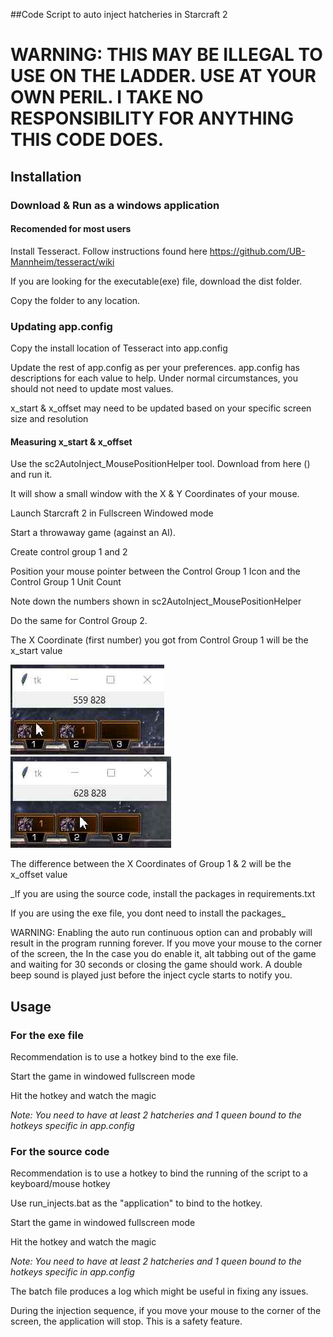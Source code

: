 ##Code Script to auto inject hatcheries in Starcraft 2

# WARNING: THIS MAY BE ILLEGAL TO USE ON THE LADDER. USE AT YOUR OWN PERIL. I TAKE NO RESPONSIBILITY FOR ANYTHING THIS CODE DOES.

## Installation
### Download & Run as a windows application
#### Recomended for most users
Install Tesseract. Follow instructions found here https://github.com/UB-Mannheim/tesseract/wiki

If you are looking for the executable(exe) file, download the dist folder.

Copy the folder to any location.

### Updating app.config

Copy the install location of Tesseract into app.config

Update the rest of app.config as per your preferences.
app.config has descriptions for each value to help.
Under normal circumstances, you should not need to update most values.

x_start & x_offset may need to be updated based on your specific screen size and resolution

#### Measuring x_start & x_offset

Use the sc2AutoInject_MousePositionHelper tool. Download from here () and run it.

It will show a small window with the X & Y Coordinates of your mouse.

Launch Starcraft 2 in Fullscreen Windowed mode

Start a throwaway game (against an AI).

Create control group 1 and 2

Position your mouse pointer between the Control Group 1 Icon and the Control Group 1 Unit Count

Note down the numbers shown in sc2AutoInject_MousePositionHelper

Do the same for Control Group 2.

The X Coordinate (first number) you got from Control Group 1 will be the x_start value

 ![](.\readme_img\get_x_coords.png)
 ![](.\readme_img\get_x_coords2.png)

The difference between the X Coordinates of Group 1 & 2 will be the x_offset value




_If you are using the source code, install the packages in requirements.txt

If you are using the exe file, you dont need to install the packages_

WARNING: Enabling the auto run continuous option can and probably will result in the program running forever.
If you move your mouse to the corner of the screen, the 
In the case you do enable it, alt tabbing out of the game and waiting for 30 seconds or closing the game should work.
A double beep sound is played just before the inject cycle starts to notify you.


## Usage

### For the exe file
Recommendation is to use a hotkey bind to the exe file.

Start the game in windowed fullscreen mode

Hit the hotkey and watch the magic

_Note: You need to have at least 2 hatcheries and 1 queen bound to the hotkeys specific in app.config_

### For the source code
Recommendation is to use a hotkey to bind the running of the script to a keyboard/mouse hotkey

Use run_injects.bat as the "application" to bind to the hotkey.

Start the game in windowed fullscreen mode

Hit the hotkey and watch the magic

_Note: You need to have at least 2 hatcheries and 1 queen bound to the hotkeys specific in app.config_

The batch file produces a log which might be useful in fixing any issues.

During the injection sequence, if you move your mouse to the corner of the screen, the application will stop. This is a safety feature.
